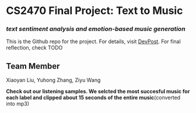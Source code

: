 # CS2470 Final Project: Text to Music
### *text sentiment analysis and emotion-based music generation*

This is the Github repo for the project. For details, visit [DevPost](https://devpost.com/software/csci-2470-final-project-text-to-music). For final reflection, check TODO

## Team Member
Xiaoyan Liu, Yuhong Zhang, Ziyu Wang

**Check out our listening samples. We selcted the most succesful music for each label and clipped about 15 seconds of the entire music**(converted into mp3)
